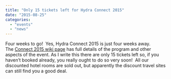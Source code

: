 ```yaml
---
title: "Only 15 tickets left for Hydra Connect 2015"
date: "2015-08-25"
categories: 
  - "events"
  - "news"
---
```


Four weeks to go!  Yes, Hydra Connect 2015 is just four weeks away.  The [Connect 2015 wiki page](https://wiki.duraspace.org/display/hydra/Hydra+Connect+2015) has full details of the program and other aspects of the event. As I write this there are only 15 tickets left so, if you haven’t booked already, you really ought to do so very soon!  All our discounted hotel rooms are sold out, but apparently the discount travel sites can still find you a good deal.
